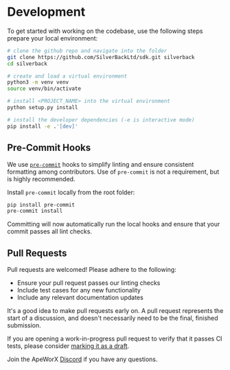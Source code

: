# Development

To get started with working on the codebase, use the following steps prepare your local environment:

```bash
# clone the github repo and navigate into the folder
git clone https://github.com/SilverBackLtd/sdk.git silverback
cd silverback

# create and load a virtual environment
python3 -m venv venv
source venv/bin/activate

# install <PROJECT_NAME> into the virtual environment
python setup.py install

# install the developer dependencies (-e is interactive mode)
pip install -e .'[dev]'
```

## Pre-Commit Hooks

We use [`pre-commit`](https://pre-commit.com/) hooks to simplify linting and ensure consistent formatting among contributors.
Use of `pre-commit` is not a requirement, but is highly recommended.

Install `pre-commit` locally from the root folder:

```bash
pip install pre-commit
pre-commit install
```

Committing will now automatically run the local hooks and ensure that your commit passes all lint checks.

## Pull Requests

Pull requests are welcomed! Please adhere to the following:

- Ensure your pull request passes our linting checks
- Include test cases for any new functionality
- Include any relevant documentation updates

It's a good idea to make pull requests early on.
A pull request represents the start of a discussion, and doesn't necessarily need to be the final, finished submission.

If you are opening a work-in-progress pull request to verify that it passes CI tests, please consider
[marking it as a draft](https://help.github.com/en/github/collaborating-with-issues-and-pull-requests/about-pull-requests#draft-pull-requests).

Join the ApeWorX [Discord](https://discord.gg/apeworx) if you have any questions.
